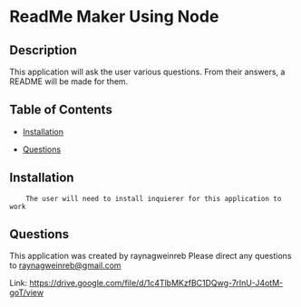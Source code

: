 
# ReadMe Maker Using Node
## Description
This application will ask the user various questions. From their answers, a README will be made for them. 
## Table of Contents
* [Installation](#installation)





* [Questions](#questions)
    
## Installation
        The user will need to install inquierer for this application to work




    



## Questions
This application was created by raynagweinreb
Please direct any questions to raynagweinreb@gmail.com

Link: https://drive.google.com/file/d/1c4TlbMKzfBC1DQwg-7rInU-J4otM-goT/view
